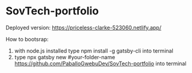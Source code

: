 # SovTech-portfolio

Deployed version: https://priceless-clarke-523060.netlify.app/

How to bootsrap:

1. with node.js installed type npm install -g gatsby-cli into terminal
2. type npx gatsby new #your-folder-name https://github.com/PaballoGwebuDev/SovTech-portfolio into terminal
